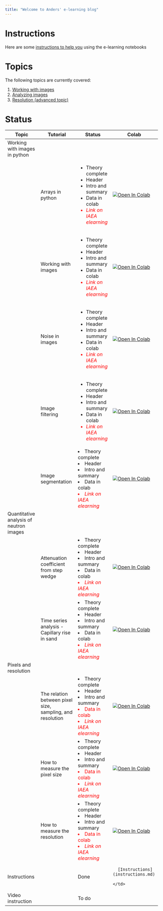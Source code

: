```yaml
---
title: "Welcome to Anders' e-learning blog"
---
```

# Instructions
Here are some [instructions to help you](instructions.md) using the e-learning notebooks

# Topics
The following topics are currently covered:
1. [Working with images](https://imagingelearning.github.io/ImageProcessing)
2. [Analyzing images](https://imagingelearning.github.io/Analysis)
3. [Resolution (advanced topic)](https://imagingelearning.github.io/resolution)

# Status

<table>
<thead>
  <tr>
    <th>Topic</th>
    <th>Tutorial</th>
    <th>Status</th>
    <th>Colab</th>
  </tr>
</thead>
<tbody>
  <tr>
    <td>Working with images in python</td>
    <td></td>
    <td></td>
    <td></td>
  </tr>
  <tr>
    <td></td>
    <td>Arrays in python</td>
    <td>
    <ul>  
      <li>Theory complete</li>
      <li>Header</li>
      <li>Intro and summary</li>
      <li>Data in colab</li>
      <li style="color:red;"><em>Link on IAEA elearning</em></li>
    </ul>
    </td>
    <td><a href="https://colab.research.google.com/github/ImagingELearning/ImageProcessing/blob/main/tutorials/01_ArraysInPython/01_ArraysInPython.ipynb" target="_blank">
  <img src="https://colab.research.google.com/assets/colab-badge.svg" alt="Open In Colab"/>
</a></td>
  </tr>
  <tr>
    <td></td>
    <td>Working with images</td>
    <td>
      <ul>  
      <li>Theory complete</li>
      <li>Header</li>
      <li>Intro and summary</li>
      <li>Data in colab</li>
      <li style="color:red;"><em>Link on IAEA elearning</em></li>
    </ul>
    </td>
    <td><a href="https://colab.research.google.com/github/ImagingELearning/ImageProcessing/blob/main/tutorials/02_WorkingWithImages/02_WorkingWithImages.ipynb" target="_blank">
  <img src="https://colab.research.google.com/assets/colab-badge.svg" alt="Open In Colab"/>
</a></td>
  </tr>
    <tr>
    <td></td>
    <td>Noise in images</td>
    <td>
      <ul>
        <li>Theory complete</li>
        <li>Header</li>
        <li>Intro and summary</li>
        <li>Data in colab</li>
        <li style="color:red;"><em>Link on IAEA elearning</em></li>
      </ul>
      </td>
    <td><a href="https://colab.research.google.com/github/ImagingELearning/ImageProcessing/blob/main/tutorials/03_Noise/NoiseInNeutronImages.ipynb" target="_blank">
  <img src="https://colab.research.google.com/assets/colab-badge.svg" alt="Open In Colab"/>
</a></td>
  </tr>
  <tr>
    <td></td>
    <td>Image filtering</td>
    <td>
        <ul>
        <li>Theory complete</li>
        <li>Header</li>
        <li>Intro and summary</li>
        <li>Data in colab</li>
         <li style="color:red;"><em>Link on IAEA elearning</em></li>
      </ul>
    </td>
    <td><a href="https://colab.research.google.com/github/ImagingELearning/ImageProcessing/blob/main/tutorials/04_FilteringTechniques/04_FilteringTechniques.ipynb" target="_blank">
  <img src="https://colab.research.google.com/assets/colab-badge.svg" alt="Open In Colab"/>
</a></td>
  </tr>
  <tr>
    <td></td>
    <td>Image segmentation</td>
    <td>
        <li>Theory complete</li>
        <li>Header</li>
        <li>Intro and summary</li>
        <li>Data in colab</li>
        <li style="color:red;"><em>Link on IAEA elearning</em></li>
    </td>
    <td><a href="https://colab.research.google.com/github/ImagingELearning/ImageProcessing/blob/main/tutorials/05_ThresholdingAndMorphology/05_BasicSegmentation.ipynb" target="_blank">
  <img src="https://colab.research.google.com/assets/colab-badge.svg" alt="Open In Colab"/>
</a></td>
  </tr>
    <tr>
    <td>Quantitative analysis of neutron images</td>
    <td></td>
    <td></td>
    <td></td>
  </tr>
  
  <tr>
    <td></td>
    <td>Attenuation coefficient from step wedge</td>
        <td>
        <li>Theory complete</li>
        <li>Header</li>
        <li>Intro and summary</li>
        <li>Data in colab</li>
        <li style="color:red;"><em>Link on IAEA elearning</em></li>
    </td>
    <td><a href="https://colab.research.google.com/github/ImagingELearning/QuantifyingNeutronImages/blob/main/tutorials/01_AttenationCoefficient/01_Analysis_AttenuationCoefficient.ipynb" target="_blank">
  <img src="https://colab.research.google.com/assets/colab-badge.svg" alt="Open In Colab"/>
</a></td>
  </tr>
    <tr>
    <td></td>
    <td>Time series analysis - Capillary rise in sand</td>
        <td>
        <li>Theory complete</li>
        <li>Header</li>
        <li>Intro and summary</li>
        <li>Data in colab</li>
        <li style="color:red;"><em>Link on IAEA elearning</em></li>
    </td>
    <td><a href="https://colab.research.google.com/github/ImagingELearning/QuantifyingNeutronImages/blob/main/tutorials/02_RadiographyTimeSeries/02_Analysis_CapillaryRise.ipynb" target="_blank">
  <img src="https://colab.research.google.com/assets/colab-badge.svg" alt="Open In Colab"/>
</a></td>
  </tr>
    <tr>
    <td>Pixels and resolution</td>
    <td></td>
    <td></td>
    <td></td>
  </tr>
  <tr>
    <td></td>
    <td>The relation between pixel size, sampling, and resolution</td>
    <td><li>Theory complete</li>
        <li>Header</li>
        <li>Intro and summary</li>
        <li style="color:red;">Data in colab</li>
        <li style="color:red;"><em>Link on IAEA elearning</em></li></td>
    <td><a href="https://colab.research.google.com/github/ImagingELearning/resolution/blob/main/tutorials/01_Introduction/01_Resolution_Introduction.ipynb" target="_blank">
  <img src="https://colab.research.google.com/assets/colab-badge.svg" alt="Open In Colab"/>
</a>  	</td>
  </tr>
  <tr>
    <td></td>
    <td>How to measure the pixel size</td>
    <td><li>Theory complete</li>
        <li>Header</li>
        <li>Intro and summary</li>
        <li style="color:red;">Data in colab</li>
        <li style="color:red;"><em>Link on IAEA elearning</em></li></td>
    <td><a href="https://colab.research.google.com/github/ImagingELearning/resolution/blob/main/tutorials/02_PixelSize/02_PixelSize.ipynb" target="_blank">
  <img src="https://colab.research.google.com/assets/colab-badge.svg" alt="Open In Colab"/>
</a>	</td>
  </tr>
  <tr>
    <td></td>
    <td>How to measure the resolution</td>
    <td><li>Theory complete</li>
        <li>Header</li>
        <li>Intro and summary</li>
        <li style="color:red;">Data in colab</li>
        <li style="color:red;"><em>Link on IAEA elearning</em></li></td>
    <td><a href="https://colab.research.google.com/github/ImagingELearning/resolution/blob/main/tutorials/03_Resolution/03_Resolution.ipynb" target="_blank">
  <img src="https://colab.research.google.com/assets/colab-badge.svg" alt="Open In Colab"/>
</a> 	</td>
  </tr>
  <tr>
    <td>Instructions</td>
    <td></td>
    <td>Done</td>
    <td>
      
      [Instructions](instructions.md)
    
    </td>    
  </tr>
  
  <tr>
    <td>Video instruction</td>
    <td></td>
    <td>To do</td>
    <td></td>    
  </tr>
</tbody>
</table>
